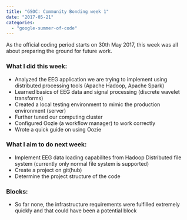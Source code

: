 ```yaml
---
title: "GSOC: Community Bonding week 1"
date: "2017-05-21"
categories: 
  - "google-summer-of-code"
---
```


As the official coding period starts on 30th May 2017, this week was all about preparing the ground for future work.  
  

### What I did this week:

- Analyzed the EEG application we are trying to implement using distributed processing tools (Apache Hadoop, Apache Spark)
- Learned basics of EEG data and signal processing (discrete wavelet transforms)
- Created a local testing environment to mimic the production environment (server)
- Further tuned our computing cluster
- Configured Oozie (a workflow manager) to work correctly
- Wrote a quick guide on using Oozie

### What I aim to do next week:

- Implement EEG data loading capabilites from Hadoop Distributed file system (currently only normal file system is supported)
- Create a project on git(hub)
- Determine the project structure of the code

### Blocks:

- So far none, the infrastructure requirements were fulfilled extremely quickly and that could have been a potential block
